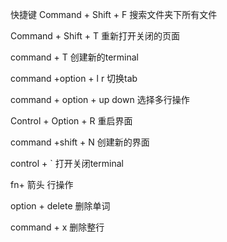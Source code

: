 

快捷键
Command + Shift + F  搜索文件夹下所有文件

Command + Shift + T  重新打开关闭的页面

command + T  创建新的terminal

command +option + l r  切换tab

command + option + up down 选择多行操作

Control + Option + R 重启界面

command +shift + N 创建新的界面

control + ` 打开关闭terminal

fn+ 箭头  行操作

option + delete 删除单词

command + x 删除整行





